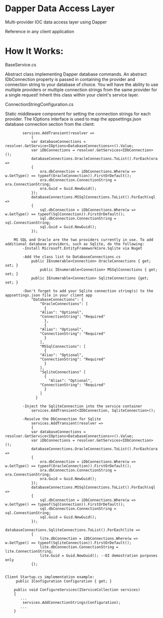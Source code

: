 # Dapper Data Access Layer
Multi-provider IOC data access layer using Dapper

Reference in any client application
	
# How It Works:

BaseService.cs

Abstract class implementing Dapper database commands. An abstract IDbConnection property is passed in containing the provider and connection string to your database of choice. You will have the ability to use multiple providers or multiple connection strings from the same provider for a single request! Inherit this class within your cleint's service layer.


ConnectionStringConfiguration.cs

Static middleware component for setting the connection strings for each provider. The IOptions interface is used to map the appsettings.json database connection section from the client:
		
			services.AddTransient(resolver =>
			    {
				var databaseConnections = resolver.GetService<IOptions<DatabaseConnections>>().Value;
				var iDbConnections = resolver.GetServices<IDbConnection>();
				databaseConnections.OracleConnections.ToList().ForEach(ora =>
				{
				    ora.dbConnection = iDbConnections.Where(w => w.GetType() == typeof(OracleConnection)).FirstOrDefault();
				    ora.dbConnection.ConnectionString = ora.ConnectionString;
				    ora.Guid = Guid.NewGuid();
				});
				databaseConnections.MSSqlConnections.ToList().ForEach(sql =>
				{
				    sql.dbConnection = iDbConnections.Where(w => w.GetType() == typeof(SqlConnection)).FirstOrDefault();
				    sql.dbConnection.ConnectionString = sql.ConnectionString;
				    sql.Guid = Guid.NewGuid();
				});
				
		MS SQL and Oracle are the two providers currently in use. To add additional database providers, such as Sqlite, do the following:
			-Install Microsoft.EntityFrameworkCore.Sqlite via Nuget
			
			-Add the class list to DatabaseConnections.cs
				public IEnumerable<Connection> OracleConnections { get; set; }
        			public IEnumerable<Connection> MSSqlConnections { get; set; }
				public IEnumerable<Connection> SqliteConnections {get; set; }
				
			-Don't forget to add your Sqlite connection string(s) to the appsettings.json file in your client app
				"DatabaseConnections": {
				    "OracleConnections": [
				      {
					"Alias": "Optional",        
					"ConnectionString": "Required"
				      },
				      {
					"Alias": "Optional",        
					"ConnectionString": "Required"
				      }
				    ],
				    "MSSqlConnections": [
				      {
					"Alias": "Optional",        
					"ConnectionString": "Required"
				      }
				    ],
				    "SqliteConnections" [
				      {
				      	"Alias": "Optional",
					"ConnectionString": "Required"
				      }
				    ]
				  }
				
			-Inject the SqliteConnection into the service container
				services.AddTransient<IDbConnection, SqliteConnection>();
				
			-Resolve the DbConnection for Sqlite
				services.AddTransient(resolver =>
			    {
				var databaseConnections = resolver.GetService<IOptions<DatabaseConnections>>().Value;
				var iDbConnections = resolver.GetServices<IDbConnection>();
				databaseConnections.OracleConnections.ToList().ForEach(ora =>
				{
				    ora.dbConnection = iDbConnections.Where(w => w.GetType() == typeof(OracleConnection)).FirstOrDefault();
				    ora.dbConnection.ConnectionString = ora.ConnectionString;
				    ora.Guid = Guid.NewGuid();
				});
				databaseConnections.MSSqlConnections.ToList().ForEach(sql =>
				{
				    sql.dbConnection = iDbConnections.Where(w => w.GetType() == typeof(SqlConnection)).FirstOrDefault();
				    sql.dbConnection.ConnectionString = sql.ConnectionString;
				    sql.Guid = Guid.NewGuid();
				});
				databaseConnections.SqliteConnections.ToList().ForEach(lite =>
				{
				    lite.dbConnection = iDbConnections.Where(w => w.GetType() == typeof(SqliteConnection)).FirstOrDefault();
				    lite.dbConnection.ConnectionString = lite.ConnectionString;
				    lite.Guid = Guid.NewGuid();	--DI demostration purposes only					
				{);
				
				
	Client Startup.cs implementation example:
		 public IConfiguration Configuration { get; }

		public void ConfigureServices(IServiceCollection services)
		{
		   ...   
		    services.AddConnectionStrings(Configuration);
		   ...
		}
		
